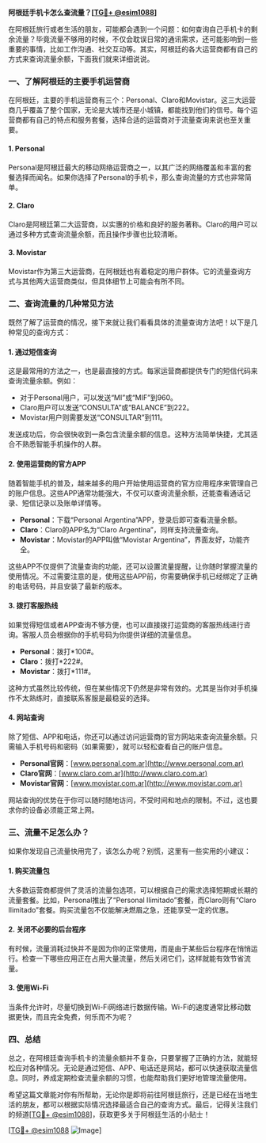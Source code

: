 **阿根廷手机卡怎么查流量？[[TG💪+ @esim1088](https://t.me/s/esim1088)]**

在阿根廷旅行或者生活的朋友，可能都会遇到一个问题：如何查询自己手机卡的剩余流量？毕竟流量不够用的时候，不仅会耽误日常的通讯需求，还可能影响到一些重要的事情，比如工作沟通、社交互动等。其实，阿根廷的各大运营商都有自己的方式来查询流量余额，下面我们就来详细说说。

### **一、了解阿根廷的主要手机运营商**

在阿根廷，主要的手机运营商有三个：Personal、Claro和Movistar。这三大运营商几乎覆盖了整个国家，无论是大城市还是小城镇，都能找到他们的信号。每个运营商都有自己的特点和服务套餐，选择合适的运营商对于流量查询来说也至关重要。

#### **1. Personal**
Personal是阿根廷最大的移动网络运营商之一，以其广泛的网络覆盖和丰富的套餐选择而闻名。如果你选择了Personal的手机卡，那么查询流量的方式也非常简单。

#### **2. Claro**
Claro是阿根廷第二大运营商，以实惠的价格和良好的服务著称。Claro的用户可以通过多种方式查询流量余额，而且操作步骤也比较清晰。

#### **3. Movistar**
Movistar作为第三大运营商，在阿根廷也有着稳定的用户群体。它的流量查询方式与其他两大运营商类似，但具体细节上可能会有所不同。

### **二、查询流量的几种常见方法**

既然了解了运营商的情况，接下来就让我们看看具体的流量查询方法吧！以下是几种常见的查询方式：

#### **1. 通过短信查询**
这是最常用的方法之一，也是最直接的方式。每家运营商都提供专门的短信代码来查询流量余额。例如：
- 对于Personal用户，可以发送“MI”或“MIF”到960。
- Claro用户可以发送“CONSULTA”或“BALANCE”到222。
- Movistar用户则需要发送“CONSULTAR”到111。

发送成功后，你会很快收到一条包含流量余额的信息。这种方法简单快捷，尤其适合不熟悉智能手机操作的人群。

#### **2. 使用运营商的官方APP**
随着智能手机的普及，越来越多的用户开始使用运营商的官方应用程序来管理自己的账户信息。这些APP通常功能强大，不仅可以查询流量余额，还能查看通话记录、短信记录以及账单详情等。

- **Personal**：下载“Personal Argentina”APP，登录后即可查看流量余额。
- **Claro**：Claro的APP名为“Claro Argentina”，同样支持流量查询。
- **Movistar**：Movistar的APP叫做“Movistar Argentina”，界面友好，功能齐全。

这些APP不仅提供了流量查询的功能，还可以设置流量提醒，让你随时掌握流量的使用情况。不过需要注意的是，使用这些APP前，你需要确保手机已经绑定了正确的电话号码，并且安装了最新的版本。

#### **3. 拨打客服热线**
如果觉得短信或者APP查询不够方便，也可以直接拨打运营商的客服热线进行咨询。客服人员会根据你的手机号码为你提供详细的流量信息。

- **Personal**：拨打*100#。
- **Claro**：拨打*222#。
- **Movistar**：拨打*111#。

这种方式虽然比较传统，但在某些情况下仍然是非常有效的。尤其是当你对手机操作不太熟练时，直接联系客服是最稳妥的选择。

#### **4. 网站查询**
除了短信、APP和电话，你还可以通过访问运营商的官方网站来查询流量余额。只需输入手机号码和密码（如果需要），就可以轻松查看自己的账户信息。

- **Personal官网**：[www.personal.com.ar](http://www.personal.com.ar)
- **Claro官网**：[www.claro.com.ar](http://www.claro.com.ar)
- **Movistar官网**：[www.movistar.com.ar](http://www.movistar.com.ar)

网站查询的优势在于你可以随时随地访问，不受时间和地点的限制。不过，这也要求你的设备必须能正常上网。

### **三、流量不足怎么办？**

如果你发现自己流量快用完了，该怎么办呢？别慌，这里有一些实用的小建议：

#### **1. 购买流量包**
大多数运营商都提供了灵活的流量包选项，可以根据自己的需求选择短期或长期的流量套餐。比如，Personal推出了“Personal Ilimitado”套餐，而Claro则有“Claro Ilimitado”套餐。购买流量包不仅能解决燃眉之急，还能享受一定的优惠。

#### **2. 关闭不必要的后台程序**
有时候，流量消耗过快并不是因为你的正常使用，而是由于某些后台程序在悄悄运行。检查一下哪些应用正在占用大量流量，然后关闭它们，这样就能有效节省流量。

#### **3. 使用Wi-Fi**
当条件允许时，尽量切换到Wi-Fi网络进行数据传输。Wi-Fi的速度通常比移动数据更快，而且完全免费，何乐而不为呢？

### **四、总结**

总之，在阿根廷查询手机卡的流量余额并不复杂，只要掌握了正确的方法，就能轻松应对各种情况。无论是通过短信、APP、电话还是网站，都可以快速获取流量信息。同时，养成定期检查流量余额的习惯，也能帮助我们更好地管理流量使用。

希望这篇文章能对你有所帮助，无论你是即将前往阿根廷旅行，还是已经在当地生活的朋友，都可以根据实际情况选择最适合自己的查询方式。最后，记得关注我们的频道[[TG💪+ @esim1088](https://t.me/s/esim1088)]，获取更多关于阿根廷生活的小贴士！

[[TG💪+ @esim1088](https://t.me/s/esim1088) ![Image](https://i.postimg.cc/4NQfJmqS/Snipaste-2025-05-13-00-14-12.png)]